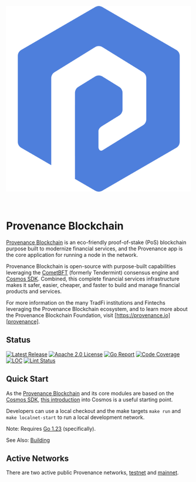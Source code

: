 <div align="center">
<img src="./docs/logo.svg" alt="Provenance"/>
</div>
<br/><br/>

# Provenance Blockchain

[Provenance Blockchain][provenance] is an eco-friendly proof-of-stake (PoS) blockchain purpose built to modernize financial services, and the Provenance app is the core application for running a node in the network.

Provenance Blockchain is open-source with purpose-built capabilities leveraging the [CometBFT](https://docs.cometbft.com) (formerly Tendermint) consensus engine and [Cosmos SDK][cosmos]. Combined, this complete financial services infrastructure makes it safer, easier, cheaper, and faster to build and manage financial products and services.

For more information on the many TradFi institutions and Fintechs leveraging the Provenance Blockchain ecosystem, and to learn more about the Provenance Blockchain Foundation, visit [https://provenance.io][provenance].

## Status

[![Latest Release][release-badge]][release-latest]
[![Apache 2.0 License][license-badge]][license-url]
[![Go Report][goreport-badge]][goreport-url]
[![Code Coverage][cover-badge]][cover-report]
[![LOC][loc-badge]][loc-report]
[![Lint Status][lint-badge]][lint-url]

[license-badge]: https://img.shields.io/github/license/provenance-io/provenance.svg
[license-url]: https://github.com/provenance-io/provenance/blob/main/LICENSE
[release-badge]: https://img.shields.io/github/tag/provenance-io/provenance.svg
[release-latest]: https://github.com/provenance-io/provenance/releases/latest
[goreport-badge]: https://goreportcard.com/badge/github.com/provenance-io/provenance
[goreport-url]: https://goreportcard.com/report/github.com/provenance-io/provenance
[cover-badge]: https://codecov.io/gh/provenance-io/provenance/branch/main/graph/badge.svg
[cover-report]: https://codecov.io/gh/provenance-io/provenance
[loc-badge]: https://tokei.rs/b1/github/provenance-io/provenance
[loc-report]: https://github.com/provenance-io/provenance
[lint-badge]: https://github.com/provenance-io/provenance/workflows/Lint/badge.svg
[lint-url]: https://github.com/provenance-io/provenance/actions/workflows/lint.yml
[provenance]: https://provenance.io/
[cosmos]: https://cosmos.network/

## Quick Start

As the [Provenance Blockchain][provenance] and its core modules are based on the [Cosmos SDK][cosmos], [this introduction](https://docs.cosmos.network/v0.47/learn/intro/overview) into Cosmos is a useful starting point.

Developers can use a local checkout and the make targets `make run` and `make localnet-start` to run a local development network.

Note: Requires [Go 1.23](https://golang.org/dl/) (specifically).

See Also: [Building](docs/Building.md)

## Active Networks

There are two active public Provenance networks, [testnet](https://github.com/provenance-io/testnet) and [mainnet](https://github.com/provenance-io/mainnet).
